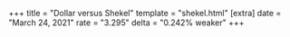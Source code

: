 +++
title = "Dollar versus Shekel"
template = "shekel.html"
[extra]
date = "March 24, 2021"
rate = "3.295"
delta = "0.242% weaker"
+++
